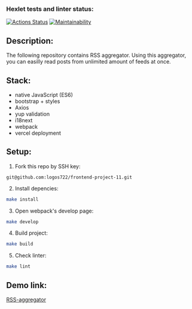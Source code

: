 ### Hexlet tests and linter status:

[![Actions Status](https://github.com/logos722/frontend-project-11/workflows/hexlet-check/badge.svg)](https://github.com/logos722/frontend-project-11/actions)
[![Maintainability](https://api.codeclimate.com/v1/badges/f6d5e9f7f6c00188b7e7/maintainability)](https://codeclimate.com/github/logos722/frontend-project-11/maintainability)

## Description:

The following repository contains RSS aggregator. Using this aggregator, you can easilly read posts from unlimited amount of feeds at once.

## Stack:

- native JavaScript (ES6)
- bootstrap + styles
- Axios
- yup validation
- i18next
- webpack
- vercel deployment

## Setup:

1. Fork this repo by SSH key:

```
git@github.com:logos722/frontend-project-11.git
```

2. Install depencies:

```sh
make install
```

3. Open webpack's develop page:

```sh
make develop
```

4. Build project:

```sh
make build
```

5. Check linter:

```sh
make lint
```

## Demo link:

[RSS-aggregator](https://frontend-project-11-kappa-swart.vercel.app/)
